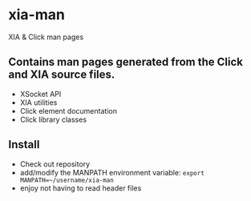 # xia-man
XIA &amp; Click man pages

## Contains man pages generated from the Click and XIA source files.
- XSocket API
- XIA utilities
- Click element documentation
- Click library classes

## Install
- Check out repository
- add/modify the MANPATH environment variable: `export MANPATH=~/username/xia-man`
- enjoy not having to read header files

